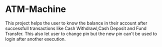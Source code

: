 # ATM-Machine
This project helps the user to know the balance in their account after successfull transactions like Cash Withdrawl,Cash Deposit and Fund Transfer. This also let user to change pin but the new pin can't be used to login after another execution.
